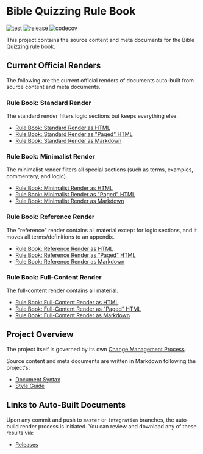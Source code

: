 # Bible Quizzing Rule Book

[![test](https://github.com/gryphonshafer/Quizzing-Rule-Book/workflows/test/badge.svg)](https://github.com/gryphonshafer/Quizzing-Rule-Book/actions?query=workflow%3Atest)
[![release](https://github.com/gryphonshafer/Quizzing-Rule-Book/workflows/release/badge.svg)](https://github.com/gryphonshafer/Quizzing-Rule-Book/actions?query=workflow%3Arelease)
[![codecov](https://codecov.io/gh/gryphonshafer/Quizzing-Rule-Book/graph/badge.svg)](https://codecov.io/gh/gryphonshafer/Quizzing-Rule-Book)

This project contains the source content and meta documents for the Bible Quizzing rule book.

## Current Official Renders

The following are the current official renders of documents auto-built from source content and meta documents.

### Rule Book: Standard Render

The standard render filters logic sections but keeps everything else.

- [Rule Book: Standard Render as HTML](https://gldg.us/gh/gryphonshafer/Quizzing-Rule-Book/releases/latest/download/rule_book_std.html)
- [Rule Book: Standard Render as "Paged" HTML](https://gldg.us/gh/gryphonshafer/Quizzing-Rule-Book/releases/latest/download/rule_book_std.paged.html)
- [Rule Book: Standard Render as Markdown](https://gldg.us/gh/gryphonshafer/Quizzing-Rule-Book/releases/latest/download/rule_book_std.md)

### Rule Book: Minimalist Render

The minimalist render filters all special sections (such as terms, examples, commentary, and logic).

- [Rule Book: Minimalist Render as HTML](https://gldg.us/gh/gryphonshafer/Quizzing-Rule-Book/releases/latest/download/rule_book_min.html)
- [Rule Book: Minimalist Render as "Paged" HTML](https://gldg.us/gh/gryphonshafer/Quizzing-Rule-Book/releases/latest/download/rule_book_min.paged.html)
- [Rule Book: Minimalist Render as Markdown](https://gldg.us/gh/gryphonshafer/Quizzing-Rule-Book/releases/latest/download/rule_book_min.md)

### Rule Book: Reference Render

The "reference" render contains all material except for logic sections, and it moves all terms/definitions to an appendix.

- [Rule Book: Reference Render as HTML](https://gldg.us/gh/gryphonshafer/Quizzing-Rule-Book/releases/latest/download/rule_book_ref.html)
- [Rule Book: Reference Render as "Paged" HTML](https://gldg.us/gh/gryphonshafer/Quizzing-Rule-Book/releases/latest/download/rule_book_ref.paged.html)
- [Rule Book: Reference Render as Markdown](https://gldg.us/gh/gryphonshafer/Quizzing-Rule-Book/releases/latest/download/rule_book_ref.md)

### Rule Book: Full-Content Render

The full-content render contains all material.

- [Rule Book: Full-Content Render as HTML](https://gldg.us/gh/gryphonshafer/Quizzing-Rule-Book/releases/latest/download/rule_book_full.html)
- [Rule Book: Full-Content Render as "Paged" HTML](https://gldg.us/gh/gryphonshafer/Quizzing-Rule-Book/releases/latest/download/rule_book_full.paged.html)
- [Rule Book: Full-Content Render as Markdown](https://gldg.us/gh/gryphonshafer/Quizzing-Rule-Book/releases/latest/download/rule_book_full.md)

## Project Overview

The project itself is governed by its own [Change Management Process](rule_book/change_management.md).

Source content and meta documents are written in Markdown following the project's:

- [Document Syntax](meta/syntax.md)
- [Style Guide](meta/style_guide.md)

## Links to Auto-Built Documents

Upon any commit and push to `master` or `integration` branches, the auto-build render process is initiated. You can review and download any of these results via:

- [Releases](../../releases)
